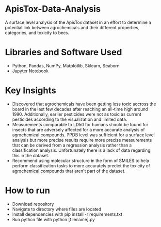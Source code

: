# ApisTox-Data-Analysis
A surface level analysis of the ApisTox dataset in an effort to determine a potential link between agrochemicals and their different properties, categories, and toxicity to bees. 

# Libraries and Software Used
- Python, Pandas, NumPy, Matplotlib, Sklearn, Seaborn
- Jupyter Notebook

# Key Insights
- Discovered that agrochemicals have been getting less toxic accross the board in the last few decades after reaching an all-time high around 1990. Additionally, earlier pesticides were not as toxic as current pesticides according to the visualization and limited data.
- Measurements comparable to LD50 for humans should be found for insects that are adversely affected for a more accurate analysis of agrochemical compounds. PPDB level was sufficient for a surface level analysis but more precise results require more precise measurements that can be derived from a regression analysis rather than a classification analysis. Unfortunately there is a lack of data regarding this in the dataset.
- Recommend using molecular structure in the form of SMILES to help perform classification tasks to more accurately predict the toxicity of agrochemical compounds that aren't part of the dataset.

# How to run
- Download repository
- Navigate to directory where files are located
- Install dependencies with pip install -r requirements.txt
- Run python file with python [filename].py

